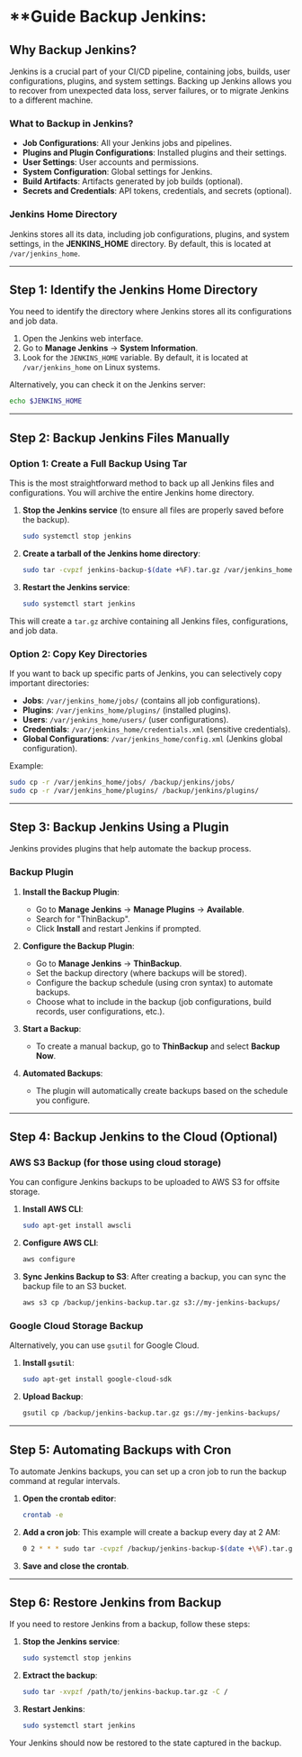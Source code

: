 

# **Guide Backup Jenkins: 
## Why Backup Jenkins?
Jenkins is a crucial part of your CI/CD pipeline, containing jobs, builds, user configurations, plugins, and system settings. Backing up Jenkins allows you to recover from unexpected data loss, server failures, or to migrate Jenkins to a different machine.

### **What to Backup in Jenkins?**
- **Job Configurations**: All your Jenkins jobs and pipelines.
- **Plugins and Plugin Configurations**: Installed plugins and their settings.
- **User Settings**: User accounts and permissions.
- **System Configuration**: Global settings for Jenkins.
- **Build Artifacts**: Artifacts generated by job builds (optional).
- **Secrets and Credentials**: API tokens, credentials, and secrets (optional).

### **Jenkins Home Directory**
Jenkins stores all its data, including job configurations, plugins, and system settings, in the **JENKINS_HOME** directory. By default, this is located at `/var/jenkins_home`.

---

## **Step 1: Identify the Jenkins Home Directory**
You need to identify the directory where Jenkins stores all its configurations and job data. 

1. Open the Jenkins web interface.
2. Go to **Manage Jenkins** → **System Information**.
3. Look for the `JENKINS_HOME` variable. By default, it is located at `/var/jenkins_home` on Linux systems.

Alternatively, you can check it on the Jenkins server:
```bash
echo $JENKINS_HOME
```

---

## **Step 2: Backup Jenkins Files Manually**

### Option 1: **Create a Full Backup Using Tar**
This is the most straightforward method to back up all Jenkins files and configurations. You will archive the entire Jenkins home directory.

1. **Stop the Jenkins service** (to ensure all files are properly saved before the backup).
   ```bash
   sudo systemctl stop jenkins
   ```

2. **Create a tarball of the Jenkins home directory**:
   ```bash
   sudo tar -cvpzf jenkins-backup-$(date +%F).tar.gz /var/jenkins_home
   ```

3. **Restart the Jenkins service**:
   ```bash
   sudo systemctl start jenkins
   ```

This will create a `tar.gz` archive containing all Jenkins files, configurations, and job data.

### Option 2: **Copy Key Directories**
If you want to back up specific parts of Jenkins, you can selectively copy important directories:

- **Jobs**: `/var/jenkins_home/jobs/` (contains all job configurations).
- **Plugins**: `/var/jenkins_home/plugins/` (installed plugins).
- **Users**: `/var/jenkins_home/users/` (user configurations).
- **Credentials**: `/var/jenkins_home/credentials.xml` (sensitive credentials).
- **Global Configurations**: `/var/jenkins_home/config.xml` (Jenkins global configuration).

Example:
```bash
sudo cp -r /var/jenkins_home/jobs/ /backup/jenkins/jobs/
sudo cp -r /var/jenkins_home/plugins/ /backup/jenkins/plugins/
```

---

## **Step 3: Backup Jenkins Using a Plugin**

Jenkins provides plugins that help automate the backup process.

### **Backup Plugin**

1. **Install the Backup Plugin**:
   - Go to **Manage Jenkins** → **Manage Plugins** → **Available**.
   - Search for "ThinBackup".
   - Click **Install** and restart Jenkins if prompted.

2. **Configure the Backup Plugin**:
   - Go to **Manage Jenkins** → **ThinBackup**.
   - Set the backup directory (where backups will be stored).
   - Configure the backup schedule (using cron syntax) to automate backups.
   - Choose what to include in the backup (job configurations, build records, user configurations, etc.).

3. **Start a Backup**:
   - To create a manual backup, go to **ThinBackup** and select **Backup Now**.

4. **Automated Backups**:
   - The plugin will automatically create backups based on the schedule you configure.

---

## **Step 4: Backup Jenkins to the Cloud (Optional)**

### **AWS S3 Backup** (for those using cloud storage)
You can configure Jenkins backups to be uploaded to AWS S3 for offsite storage.

1. **Install AWS CLI**:
   ```bash
   sudo apt-get install awscli
   ```

2. **Configure AWS CLI**:
   ```bash
   aws configure
   ```

3. **Sync Jenkins Backup to S3**:
   After creating a backup, you can sync the backup file to an S3 bucket.
   ```bash
   aws s3 cp /backup/jenkins-backup.tar.gz s3://my-jenkins-backups/
   ```

### **Google Cloud Storage Backup**
Alternatively, you can use `gsutil` for Google Cloud.

1. **Install `gsutil`**:
   ```bash
   sudo apt-get install google-cloud-sdk
   ```

2. **Upload Backup**:
   ```bash
   gsutil cp /backup/jenkins-backup.tar.gz gs://my-jenkins-backups/
   ```

---

## **Step 5: Automating Backups with Cron**

To automate Jenkins backups, you can set up a cron job to run the backup command at regular intervals.

1. **Open the crontab editor**:
   ```bash
   crontab -e
   ```

2. **Add a cron job**:
   This example will create a backup every day at 2 AM:
   ```bash
   0 2 * * * sudo tar -cvpzf /backup/jenkins-backup-$(date +\%F).tar.gz /var/jenkins_home
   ```

3. **Save and close the crontab**.

---

## **Step 6: Restore Jenkins from Backup**

If you need to restore Jenkins from a backup, follow these steps:

1. **Stop the Jenkins service**:
   ```bash
   sudo systemctl stop jenkins
   ```

2. **Extract the backup**:
   ```bash
   sudo tar -xvpzf /path/to/jenkins-backup.tar.gz -C /
   ```

3. **Restart Jenkins**:
   ```bash
   sudo systemctl start jenkins
   ```

Your Jenkins should now be restored to the state captured in the backup.

